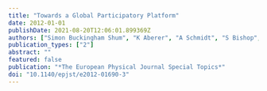 ```yaml
---
title: "Towards a Global Participatory Platform"
date: 2012-01-01
publishDate: 2021-08-20T12:06:01.899369Z
authors: ["Simon Buckingham Shum", "K Aberer", "A Schmidt", "S Bishop", "P Lukowicz", "S Anderson", " ..."]
publication_types: ["2"]
abstract: ""
featured: false
publication: "*The European Physical Journal Special Topics*"
doi: "10.1140/epjst/e2012-01690-3"
---
```


